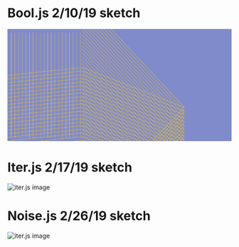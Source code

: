 # Bool.js 2/10/19 sketch
![bool.js image](https://raw.githubusercontent.com/didacta/nytimes_api/ca16e902c5cb2c0088c0eeed726f0369e5d6714b/canvas.png)
# Iter.js 2/17/19 sketch
![iter.js image](https://raw.githubusercontent.com/didacta/p5.js/master/iter.png)
# Noise.js 2/26/19 sketch
![iter.js image](https://raw.githubusercontent.com/didacta/p5.js/master/noise.png)
